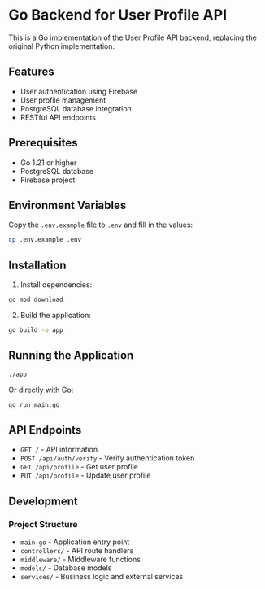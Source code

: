 # Go Backend for User Profile API

This is a Go implementation of the User Profile API backend, replacing the original Python implementation.

## Features

- User authentication using Firebase
- User profile management
- PostgreSQL database integration
- RESTful API endpoints

## Prerequisites

- Go 1.21 or higher
- PostgreSQL database
- Firebase project

## Environment Variables

Copy the `.env.example` file to `.env` and fill in the values:

```bash
cp .env.example .env
```

## Installation

1. Install dependencies:

```bash
go mod download
```

2. Build the application:

```bash
go build -o app
```

## Running the Application

```bash
./app
```

Or directly with Go:

```bash
go run main.go
```

## API Endpoints

- `GET /` - API information
- `POST /api/auth/verify` - Verify authentication token
- `GET /api/profile` - Get user profile
- `PUT /api/profile` - Update user profile

## Development

### Project Structure

- `main.go` - Application entry point
- `controllers/` - API route handlers
- `middleware/` - Middleware functions
- `models/` - Database models
- `services/` - Business logic and external services
